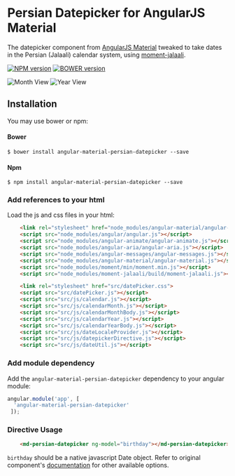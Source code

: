 # Persian Datepicker for AngularJS Material

The datepicker component from [AngularJS Material](https://github.com/angular/material) tweaked to take dates in the Persian (Jalaali) calendar system, using [moment-jalaali](https://github.com/jalaali/moment-jalaali).

[![NPM version](https://badge-me.herokuapp.com/api/npm/angular-material-persian-datepicker.png)](http://badges.enytc.com/for/npm/angular-material-persian-datepicker)
[![BOWER version](https://badge-me.herokuapp.com/api/bower/mrmashal/angular-material-persian-datepicker.png)](http://badges.enytc.com/for/bower/mrmashal/angular-material-persian-datepicker)

![Month View](https://user-images.githubusercontent.com/7566014/28975464-53c1a9bc-794f-11e7-8441-347684750e3c.png) ![Year View](https://user-images.githubusercontent.com/7566014/28975474-5fd99cfa-794f-11e7-9c60-18121a6c0e64.png)

## Installation

You may use bower or npm:

#### Bower

```
$ bower install angular-material-persian-datepicker --save
```

#### Npm

```
$ npm install angular-material-persian-datepicker --save
```

### Add references to your html

Load the js and css files in your html:

```html
    <link rel="stylesheet" href="node_modules/angular-material/angular-material.css">
    <script src="node_modules/angular/angular.js"></script>
    <script src="node_modules/angular-animate/angular-animate.js"></script>
    <script src="node_modules/angular-aria/angular-aria.js"></script>
    <script src="node_modules/angular-messages/angular-messages.js"></script>
    <script src="node_modules/angular-material/angular-material.js"></script>
    <script src="node_modules/moment/min/moment.min.js"></script>
    <script src="node_modules/moment-jalaali/build/moment-jalaali.js"></script>

    <link rel="stylesheet" href="src/datePicker.css">
    <script src="src/datePicker.js"></script>
    <script src="src/js/calendar.js"></script>
    <script src="src/js/calendarMonth.js"></script>
    <script src="src/js/calendarMonthBody.js"></script>
    <script src="src/js/calendarYear.js"></script>
    <script src="src/js/calendarYearBody.js"></script>
    <script src="src/js/dateLocaleProvider.js"></script>
    <script src="src/js/datepickerDirective.js"></script>
    <script src="src/js/dateUtil.js"></script>
```

### Add module dependency

Add the `angular-material-persian-datepicker` dependency to your angular module:

```js
angular.module('app', [
  'angular-material-persian-datepicker'
 ]);
```

### Directive Usage

```html
	<md-persian-datepicker ng-model="birthday"></md-persian-datepicker>
```

`birthday` should be a native javascript Date object. Refer to original component's [documentation](https://material.angularjs.org/latest/api/directive/mdDatepicker) for other available options.
